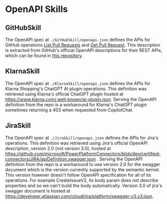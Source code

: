 # OpenAPI Skills

## GitHubSkill
The OpenAPI spec at `./GitHubSkill/openapi.json` defines the APIs for GitHub operations 
[List Pull Requests](https://docs.github.com/en/rest/pulls/pulls?apiVersion=2022-11-28#list-pull-requests) and 
[Get Pull Request](https://docs.github.com/en/rest/pulls/pulls?apiVersion=2022-11-28#get-a-pull-request). 
This description is extracted from GitHub's official OpenAPI descriptions for their REST APIs, which can be found in 
[this repository](https://github.com/github/rest-api-description/blob/main/descriptions/ghec/ghec.2022-11-28.json).

## KlarnaSkill
The OpenAPI spec at `./KlarnaSkill/openapi.json` defines the APIs for Klarna Shopping's ChatGPT AI plugin operations.
This definition was retrieved using Klarna's official ChatGPT plugin hosted at https://www.klarna.com/.well-known/ai-plugin.json.
Serving the OpenAPI definition from the repo is a workaround for Klarna's ChatGPT plugin sometimes returning a 403 when requested from CopilotChat. 

## JiraSkill
The OpenAPI spec at `./JiraSkill/openapi.json` defines the APIs for Jira's operations.
This definition was retrieved using Jira's official OpenAPI description, version 2.0 (not version 3.0), hosted at https://github.com/microsoft/PowerPlatformConnectors/blob/dev/certified-connectors/JIRA/apiDefinition.swagger.json .
Serving the OpenAPI definition from the repo is a workaround to use version 2.0 for the swagger document which is the version currently supported by the semantic kernel. 
This version however doesn't follow OpenAPI specification for all of its operations. 
For example CreateIssueV2, its body param does not describe properties and so we can't build the body automatically.
Version 3.0 of jira's swagger document is hosted at https://developer.atlassian.com/cloud/jira/platform/swagger-v3.v3.json.